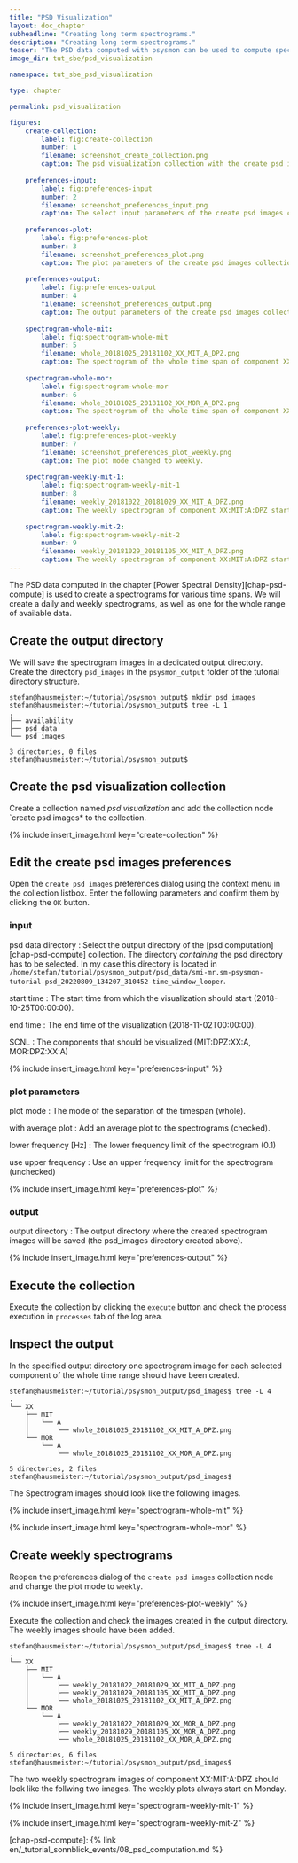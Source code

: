 ```yaml
---
title: "PSD Visualization"
layout: doc_chapter
subheadline: "Creating long term spectrograms."
description: "Creating long term spectrograms."
teaser: "The PSD data computed with psysmon can be used to compute spectrograms of various length, from hours, to days or weeks. These plots are useful to assess the data quality and gives an overview of the signals of the data set."
image_dir: tut_sbe/psd_visualization

namespace: tut_sbe_psd_visualization

type: chapter

permalink: psd_visualization

figures:
    create-collection:
        label: fig:create-collection
        number: 1
        filename: screenshot_create_collection.png
        caption: The psd visualization collection with the create psd images collection node.
        
    preferences-input:
        label: fig:preferences-input
        number: 2
        filename: screenshot_preferences_input.png
        caption: The select input parameters of the create psd images collection node.
        
    preferences-plot:
        label: fig:preferences-plot
        number: 3
        filename: screenshot_preferences_plot.png
        caption: The plot parameters of the create psd images collection node.
        
    preferences-output:
        label: fig:preferences-output
        number: 4
        filename: screenshot_preferences_output.png
        caption: The output parameters of the create psd images collection node.
        
    spectrogram-whole-mit:
        label: fig:spectrogram-whole-mit
        number: 5
        filename: whole_20181025_20181102_XX_MIT_A_DPZ.png
        caption: The spectrogram of the whole time span of component XX:MIT:A:DPZ.
    
    spectrogram-whole-mor:
        label: fig:spectrogram-whole-mor
        number: 6
        filename: whole_20181025_20181102_XX_MOR_A_DPZ.png
        caption: The spectrogram of the whole time span of component XX:MOR:A:DPZ. The vertical white lines starting around hour 130 indicate the data gaps that have already been notices when computing the data availability.
        
    preferences-plot-weekly:
        label: fig:preferences-plot-weekly
        number: 7
        filename: screenshot_preferences_plot_weekly.png
        caption: The plot mode changed to weekly.
        
    spectrogram-weekly-mit-1:
        label: fig:spectrogram-weekly-mit-1
        number: 8
        filename: weekly_20181022_20181029_XX_MIT_A_DPZ.png
        caption: The weekly spectrogram of component XX:MIT:A:DPZ starting on 2018-10-22.
        
    spectrogram-weekly-mit-2:
        label: fig:spectrogram-weekly-mit-2
        number: 9
        filename: weekly_20181029_20181105_XX_MIT_A_DPZ.png
        caption: The weekly spectrogram of component XX:MIT:A:DPZ starting on 2018-10-29.
---
```

The PSD data computed in the chapter [Power Spectral Density][chap-psd-compute] is used to create a spectrograms for various time spans. We will create a daily and weekly spectrograms, as well as one for the whole range of available data.

## Create the output directory
We will save the spectrogram images in a dedicated output directory. Create the directory `psd_images` in the `psysmon_output` folder of the tutorial directory structure.

~~~console
stefan@hausmeister:~/tutorial/psysmon_output$ mkdir psd_images
stefan@hausmeister:~/tutorial/psysmon_output$ tree -L 1
.
├── availability
├── psd_data
└── psd_images

3 directories, 0 files
stefan@hausmeister:~/tutorial/psysmon_output$ 
~~~

## Create the psd visualization collection
Create a collection named *psd visualization* and add the collection node `create psd images* to the collection.

{% include insert_image.html key="create-collection" %}

## Edit the create psd images preferences
Open the `create psd images` preferences dialog using the context menu in the collection listbox. Enter the following parameters and confirm them by clicking the `OK` button.

### input

psd data directory
: Select the output directory of the [psd computation][chap-psd-compute] collection. The directory *containing* the psd directory has to be selected. In my case this directory is located in `/home/stefan/tutorial/psysmon_output/psd_data/smi-mr.sm-psysmon-tutorial-psd_20220809_134207_310452-time_window_looper`.

start time
: The start time from which the visualization should start (2018-10-25T00:00:00).

end time
: The end time of the visualization (2018-11-02T00:00:00).

SCNL
: The components that should be visualized (MIT:DPZ:XX:A, MOR:DPZ:XX:A)

{% include insert_image.html key="preferences-input" %}

### plot parameters

plot mode
: The mode of the separation of the timespan (whole).

with average plot
: Add an average plot to the spectrograms (checked).

lower frequency [Hz]
: The lower frequency limit of the spectrogram (0.1)

use upper frequency
: Use an upper frequency limit for the spectrogram (unchecked)

{% include insert_image.html key="preferences-plot" %}

### output

output directory
: The output directory where the created spectrogram images will be saved (the psd_images directory created above).

{% include insert_image.html key="preferences-output" %}

## Execute the collection
Execute the collection by clicking the `execute` button and check the process execution in `processes` tab of the log area.

## Inspect the output
In the specified output directory one spectrogram image for each selected component of the whole time range should have been created.

~~~console
stefan@hausmeister:~/tutorial/psysmon_output/psd_images$ tree -L 4
.
└── XX
    ├── MIT
    │   └── A
    │       └── whole_20181025_20181102_XX_MIT_A_DPZ.png
    └── MOR
        └── A
            └── whole_20181025_20181102_XX_MOR_A_DPZ.png

5 directories, 2 files
stefan@hausmeister:~/tutorial/psysmon_output/psd_images$ 
~~~

The Spectrogram images should look like the following images.

{% include insert_image.html key="spectrogram-whole-mit" %}

{% include insert_image.html key="spectrogram-whole-mor" %}

## Create weekly spectrograms
Reopen the preferences dialog of the `create psd images` collection node and change the plot mode to `weekly`.

{% include insert_image.html key="preferences-plot-weekly" %}

Execute the collection and check the images created in the output directory. The weekly images should have been added.

~~~console
stefan@hausmeister:~/tutorial/psysmon_output/psd_images$ tree -L 4
.
└── XX
    ├── MIT
    │   └── A
    │       ├── weekly_20181022_20181029_XX_MIT_A_DPZ.png
    │       ├── weekly_20181029_20181105_XX_MIT_A_DPZ.png
    │       └── whole_20181025_20181102_XX_MIT_A_DPZ.png
    └── MOR
        └── A
            ├── weekly_20181022_20181029_XX_MOR_A_DPZ.png
            ├── weekly_20181029_20181105_XX_MOR_A_DPZ.png
            └── whole_20181025_20181102_XX_MOR_A_DPZ.png

5 directories, 6 files
stefan@hausmeister:~/tutorial/psysmon_output/psd_images$ 
~~~

The two weekly spectrogram images of component XX:MIT:A:DPZ should look like the follwing two images. The weekly plots always start on Monday.

{% include insert_image.html key="spectrogram-weekly-mit-1" %}

{% include insert_image.html key="spectrogram-weekly-mit-2" %}


[chap-psd-compute]: {% link en/_tutorial_sonnblick_events/08_psd_computation.md %}
